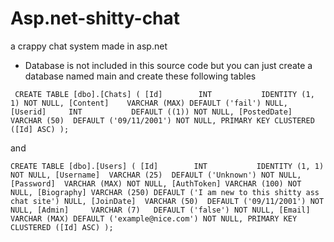 # Asp.net-shitty-chat
a crappy chat system made in asp.net
- Database is not included in this source code but you can just create a database named main and create these following tables

`
CREATE TABLE [dbo].[Chats] (
    [Id]        INT           IDENTITY (1, 1) NOT NULL,
    [Content]    VARCHAR (MAX) DEFAULT ('fail') NULL,
    [Userid]     INT           DEFAULT ((1)) NOT NULL,
    [PostedDate] VARCHAR (50)  DEFAULT ('09/11/2001') NOT NULL,
    PRIMARY KEY CLUSTERED ([Id] ASC)
);`

and

`
CREATE TABLE [dbo].[Users] (
    [Id]        INT           IDENTITY (1, 1) NOT NULL,
    [Username]  VARCHAR (25)  DEFAULT ('Unknown') NOT NULL,
    [Password]  VARCHAR (MAX) NOT NULL,
    [AuthToken] VARCHAR (100) NOT NULL,
    [Biography] VARCHAR (250) DEFAULT ('I am new to this shitty ass chat site') NULL,
    [JoinDate]  VARCHAR (50)  DEFAULT ('09/11/2001') NOT NULL,
    [Admin]     VARCHAR (7)   DEFAULT ('false') NOT NULL,
    [Email]     VARCHAR (MAX) DEFAULT ('example@nice.com') NOT NULL,
    PRIMARY KEY CLUSTERED ([Id] ASC)
);
`
